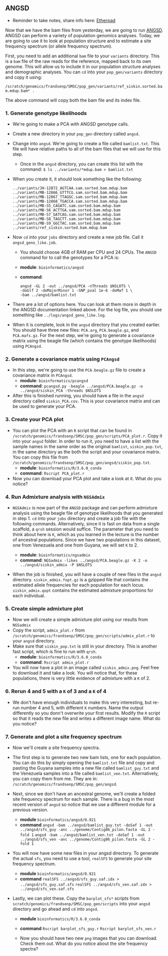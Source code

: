 ## ANGSD
* Reminder to take notes, share info here: [Etherpad](https://pad.carpentries.org/2019-Oct-SMSC)

Now that we have the bam files from yesterday, we are going to run [ANGSD](http://www.popgen.dk/angsd/index.php/ANGSD). ANGSD can perform a variety of population genomics analyses. Today, we are going to use it to look at population structure and to estimate a site frequency spectrum (or allele frequency spectrum).

First, you need to add an additional `bam` file to your `variants` directory. This is a `bam` file of the raw reads for the reference, mapped back to its own genome. This will allow us to include it in our population structure analyses and demographic analyses. You can `cd` into your `pop_gen/variants` directory and copy it using:

`/scratch/genomics/frandsenp/SMSC/pop_gen/variants/ref_siskin.sorted.bam.mdup.bam* .`

The above command will copy both the bam file and its index file.

### 1. Generate genotype likelihoods
* We're going to make a PCA with ANGSD genotype calls.

* Create a new directory in your `pop_gen` directory called `angsd`.
* Change into `angsd`. We're going to create a file called `bamlist.txt`. This file will have relative paths to all of the bam files that we will use for this step. 
	+ Once in the `angsd` directory, you can create this list with the command:
`$ ls ../variants/*mdup.bam > bamlist.txt`

* When you create it, it should look something like the following:

	```
	../variants/JH-12872_AGTCAA.sam.sorted.bam.mdup.bam
	../variants/MB-12866_GTTTCG.sam.sorted.bam.mdup.bam
	../variants/MB-12867_TTAGGC.sam.sorted.bam.mdup.bam
	../variants/MB-12868_TGACCA.sam.sorted.bam.mdup.bam
	../variants/MB-S5_CAGATC.sam.sorted.bam.mdup.bam
	../variants/MB-S6_ACTTGA.sam.sorted.bam.mdup.bam
	../variants/MB-S7_GATCAG.sam.sorted.bam.mdup.bam
	../variants/MB-S8_TAGCTT.sam.sorted.bam.mdup.bam
	../variants/MB-S9_GGCTAC.sam.sorted.bam.mdup.bam
	../variants/ref_siskin.sorted.bam.mdup.bam
	```

* Now `cd` into your `jobs` directory and create a new job file. Call it `angsd_geno_like.job`.
	+ You should choose 4GB of RAM per CPU and 24 CPUs. The `ANGSD` command for to call the genotypes for a PCA is:
	+ **module**: `bioinformatics/angsd`
	+ **command**:

		```
		angsd -GL 2 -out ../angsd/PCA -nThreads $NSLOTS \
		-doGlf 2 -doMajorMinor 1 -SNP_pval 1e-6 -doMaf 1 \
		-bam ../angsd/bamlist.txt
		```

* There are a lot of options here. You can look at them more in depth in the ANGSD documentation linked above. For the log file, you should use something like `../logs/angsd_geno_like.log`.

* When it is complete, look in the `angsd` directory that you created earlier. You should have three new files: `PCA.arg`, `PCA.beagle.gz`, and `PCA.mafs.gz`. For the next step, we're going to generate a covariance matrix using the beagle file (which contains the genotype likelihoods) using `PCAngsd`.

### 2. Generate a covariance matrix using `PCAngsd`
* In this step, we're going to use the `PCA.beagle.gz` file to create a covariance matrix in `PCAngsd`.
	+ **module**: `bioinformatics/pcangsd`
	+ **command**: `pcangsd.py -beagle ../angsd/PCA.beagle.gz -o ../angsd/siskin_PCA -threads $NSLOTS` 
* After this is finished running, you should have a file in the `angsd` directory called `siskin_PCA.cov`. This is your covariance matrix and can be used to generate your PCA.

### 3. Create your PCA plot
* You can plot the PCA with an `R` script that can be found in `/scratch/genomics/frandsenp/SMSC/pop_gen/scripts/PCA_plot.r`. Copy it into your `angsd` folder. In order to run it, you need to have a list with the sample names in the same order as the original `bamlist`, `siskin_pop.txt`, in the same directory as the both the script and your covariance matrix. You can copy this file from `/scratch/genomics/frandsenp/SMSC/pop_gen/angsd/siskin_pop.txt`.
	+ **module**: `bioinformatics/R/3.6.0_conda`
	+ **command**: `Rscript PCA_plot.r`
* Now you can download your PCA plot and take a look at it. What do you notice?

### 4. Run Admixture analysis with `NGSAdmix`

* `NGSAdmix` is now part of the `ANGSD` package and can perform admixture analysis using the beagle file of genotype likelihoods that you generated in step 1. `cd` into your `jobs` directory and create a job file with the following commands. Alternatively, since it is fast on data from a single scaffold, a `qrsh` session would suffice. The parameter that you need to think about here is `K`, which as you learned in the lecture is the number of ancestral populations. Since we have two populations in this dataset, one from Venezuela and one from Guyana, we will set `K` to 2.
	+ **module**: `bioinformatics/ngsadmix`
	+ **command**: `NGSadmix -likes ../angsd/PCA.beagle.gz -K 2 -o ../angsd/siskin_admix -P $NSLOTS`

* When the job is finished, you will have a couple of new files in the `angsd` directory. `siskin_admix.fopt.gz` is a gzipped file that contains the estimated allele frequencies for each population for each locus. `siskin_admix.qopt` contains the estimated admixture proportions for each individual.

### 5. Create simple admixture plot
* Now we will create a simple admixture plot using our results from `NGSadmix`
* Copy the script, `admix_plot.r` from `/scratch/genomics/frandsenp/SMSC/pop_gen/scripts/admix_plot.r` to your `angsd` directory.
* Make sure that `siskin_pop.txt` is still in your directory. This is another fast script, which is fine to run with `qrsh`.
	+ **module**: `bioinformatics/R/3.6.0_conda`
	+ **command**: `Rscript admix_plot.r`
* You will now have a plot in an image called `siskin_admix.png`. Feel free to download it and take a look. You will notice that, for these populations, there is very little evidence of admixture with a `K` of 2.

### 6. Rerun 4 and 5 with a `K` of 3 and a `K` of 4
* We don't have enough individuals to make this very interesting, but re-run number 4 and 5, with different `K` numbers. Name the output differently so you donn't overwrite your first results. Modify the `R` script so that it reads the new file and writes a different image name. What do you notice?

### 7. Generate and plot a site frequency spectrum
* Now we'll create a site frequency spectra.
* The first step is to generate two new bam lists, one for each population. You can do this by simply opening the `bamlist.txt` file and copy and pasting the Guyana samples into a new file called `bamlist_guy.txt` and the Venezuela samples into a file called `bamlist_ven.txt`. Alternatively, you can copy them from me. They are in: `/scratch/genomics/frandsenp/SMSC/pop_gen/angsd`.
* Next, since we don't have an ancestral genome, we'll create a folded site frequency spectrum for each sample. There is a bug in the most recent version of `angsd` so notice that we use a different module for a previous version.
	+ **module** `bioinformatics/angsd/0.921`
	+ **command** ```angsd -bam ../angsd/bamlist_guy.txt -doSaf 1 -out ../angsd/sfs_guy -anc ../genome/Contig86_pilon.fasta -GL 2 -fold 1```
	```angsd -bam ../angsd/bamlist_ven.txt -doSaf 1 -out ../angsd/sfs_ven -anc ../genome/Contig86_pilon.fasta -GL 2 -fold 1```

* You will now have some new files in your angsd directory. To generate the actual `sfs`, you need to use a tool, `realSFS` to generate your site frequency spectrum.
	+ **module** `bioinformatics/angsd/0.921`
	+ **command** ```realSFS ../angsd/sfs_guy.saf.idx > ../angsd/sfs_guy.saf.sfs```
		```realSFS ../angsd/sfs_ven.saf.idx > ../angsd/sfs_ven.saf.sfs```
		
* Lastly, we can plot these. Copy the `barplot_sfs*` scripts from `scratch/genomics/frandsenp/SMSC/pop_gen/scripts` into your `angsd` directory and go ahead and `cd` into `angsd`.
	+ **module** `bioinformatics/R/3.6.0_conda`
	+ **command** ```Rscript barplot_sfs_guy.r```
		```Rscript barplot_sfs_ven.r```
	
	+ Now you should have two new `png` images that you can download. Check them out. What do you notice about the site frequency spectra?